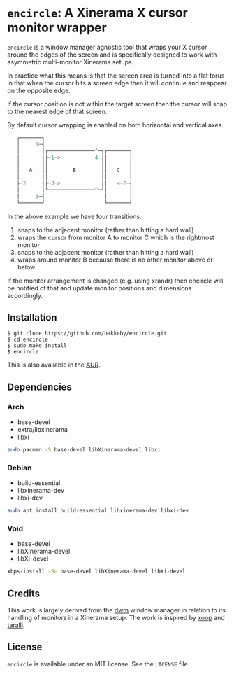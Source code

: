 # `encircle`: A Xinerama X cursor monitor wrapper

`encircle` is a window manager agnostic tool that wraps your X cursor around the
edges of the screen and is specifically designed to work with asymmetric
multi-monitor Xinerama setups.

In practice what this means is that the screen area is turned into a flat
torus in that when the cursor hits a screen edge then it will continue and
reappear on the opposite edge.

If the cursor position is not within the target screen then the cursor will
snap to the nearest edge of that screen.

By default cursor wrapping is enabled on both horizontal and vertical axes.

```c
   ┌───────┐
   │     1┄┤
   │       │┌───────────────^─┐┌───────┐
   │       │├┄1┄>           4 ││       │
   │       ││                 ││       │
   │   A   ││        B        ││   C   │
   │       ││                 ││       │
   ├┄2     │├┄3┄>             ││   <┄2┄┤
   │       │└───────────────^─┘│       │
   │     3┄┤                   │       │
   └───────┘                   └───────┘
```

In the above example we have four transitions:
   1) snaps to the adjacent monitor (rather than hitting a hard wall)
   2) wraps the cursor from monitor A to monitor C which is the rightmost monitor
   3) snaps to the adjacent monitor (rather than hitting a hard wall)
   4) wraps around monitor B because there is no other monitor above or below

If the monitor arrangement is changed (e.g. using xrandr) then encircle will be
notified of that and update monitor positions and dimensions accordingly.

## Installation

```
$ git clone https://github.com/bakkeby/encircle.git
$ cd encircle
$ sudo make install
$ encircle
```

This is also available in the [AUR](https://aur.archlinux.org/packages/encircle).

## Dependencies

### Arch

- base-devel
- extra/libxinerama
- libxi

```sh
sudo pacman -S base-devel libXinerama-devel libxi
```

### Debian

- build-essential
- libxinerama-dev
- libxi-dev

```sh
sudo apt install build-essential libxinerama-dev libxi-dev
```

### Void

- base-devel
- libXinerama-devel
- libXi-devel

```sh
xbps-install -Su base-devel libXinerama-devel libXi-devel
```

## Credits

This work is largely derived from the [dwm](https://dwm.suckless.org/) window manager in relation
to its handling of monitors in a Xinerama setup. The work is inspired by
[xoop](https://mcol.xyz/code/xoop/) and [taralli](https://github.com/kmcallister/taralli).

## License

`encircle` is available under an MIT license. See the `LICENSE` file.

